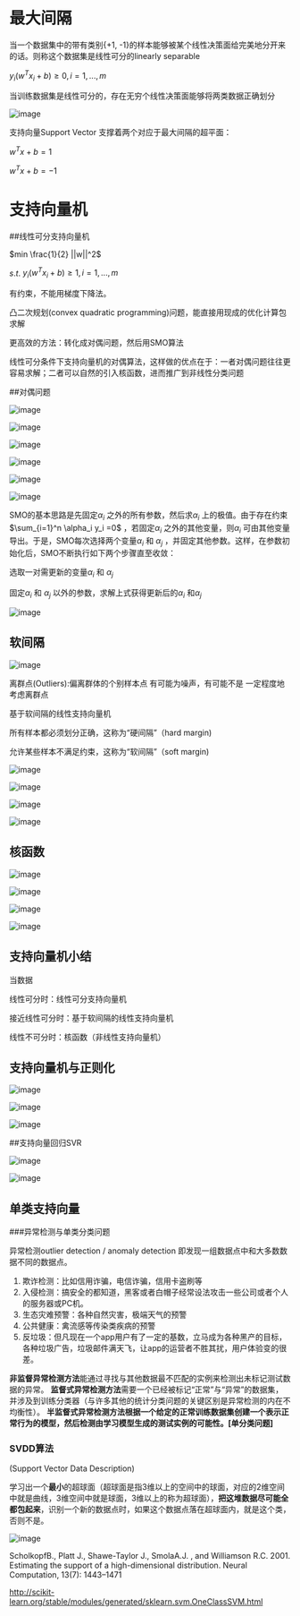 # 最大间隔

当一个数据集中的带有类别{+1, -1}的样本能够被某个线性决策面给完美地分开来的话。则称这个数据集是线性可分的linearly separable

$y_i (w^T x_i + b) ≥ 0, i=1, ..., m$

当训练数据集是线性可分的，存在无穷个线性决策面能够将两类数据正确划分

![image](https://github.com/LinglingGreat/Quote/raw/master/img/ML/svm1.png) 

支持向量Support Vector
支撑着两个对应于最大间隔的超平面：

$w^Tx+b=1$

$w^Tx+b=-1$

# 支持向量机

##线性可分支持向量机

$min \frac{1}{2} ||w||^2$

$s.t.$    $y_i(w^Tx_i+b)≥1, i=1, ..., m$

有约束，不能用梯度下降法。

凸二次规划(convex quadratic programming)问题，能直接用现成的优化计算包求解

更高效的方法：转化成对偶问题，然后用SMO算法

线性可分条件下支持向量机的对偶算法，这样做的优点在于：一者对偶问题往往更容易求解；二者可以自然的引入核函数，进而推广到非线性分类问题

##对偶问题

![image](https://github.com/LinglingGreat/Quote/raw/master/img/ML/svm2.png)

![image](https://github.com/LinglingGreat/Quote/raw/master/img/ML/svm3.png)  

![image](https://github.com/LinglingGreat/Quote/raw/master/img/ML/svm4.png)

![image](https://github.com/LinglingGreat/Quote/raw/master/img/ML/svm5.png)

![image](https://github.com/LinglingGreat/Quote/raw/master/img/ML/svm6.png)

![image](https://github.com/LinglingGreat/Quote/raw/master/img/ML/svm7.png)

SMO的基本思路是先固定$\alpha_i$ 之外的所有参数，然后求$\alpha_i$ 上的极值。由于存在约束$\sum_{i=1}^n \alpha_i y_i =0$ ，若固定$\alpha_i$ 之外的其他变量，则$\alpha_i$ 可由其他变量导出。于是，SMO每次选择两个变量$\alpha_i$ 和 $\alpha_j$ ，并固定其他参数。这样，在参数初始化后，SMO不断执行如下两个步骤直至收敛：

选取一对需更新的变量$\alpha_i$ 和 $\alpha_j$

固定$\alpha_i$ 和 $\alpha_j$ 以外的参数，求解上式获得更新后的$\alpha_i$ 和$\alpha_j$

![image](https://github.com/LinglingGreat/Quote/raw/master/img/ML/svm8.png)

## 软间隔

![image](https://github.com/LinglingGreat/Quote/raw/master/img/ML/svm9.png)

离群点(Outliers):偏离群体的个别样本点
有可能为噪声，有可能不是
一定程度地考虑离群点

基于软间隔的线性支持向量机

所有样本都必须划分正确，这称为“硬间隔”（hard margin)

允许某些样本不满足约束，这称为“软间隔”（soft margin)

![image](https://github.com/LinglingGreat/Quote/raw/master/img/ML/svm10.png)

![image](https://github.com/LinglingGreat/Quote/raw/master/img/ML/svm11.png)

![image](https://github.com/LinglingGreat/Quote/raw/master/img/ML/svm12.png)

![image](https://github.com/LinglingGreat/Quote/raw/master/img/ML/svm13.png)

## 核函数

![image](https://github.com/LinglingGreat/Quote/raw/master/img/ML/kernel1.png)

![image](https://github.com/LinglingGreat/Quote/raw/master/img/ML/kernel2.png)

![image](https://github.com/LinglingGreat/Quote/raw/master/img/ML/kernel3.png)

![image](https://github.com/LinglingGreat/Quote/raw/master/img/ML/kernel4.png)

## 支持向量机小结

当数据

线性可分时：线性可分支持向量机

接近线性可分时：基于软间隔的线性支持向量机

线性不可分时：核函数（非线性支持向量机）

## 支持向量机与正则化

![image](https://github.com/LinglingGreat/Quote/raw/master/img/ML/svm14.png)

![image](https://github.com/LinglingGreat/Quote/raw/master/img/ML/svm15.png)

![image](https://github.com/LinglingGreat/Quote/raw/master/img/ML/svm16.png)

##支持向量回归SVR

![image](https://github.com/LinglingGreat/Quote/raw/master/img/ML/svm17.png)

![image](https://github.com/LinglingGreat/Quote/raw/master/img/ML/svm18.png)

## 单类支持向量

###异常检测与单类分类问题

异常检测outlier detection / anomaly detection
即发现一组数据点中和大多数数据不同的数据点。

1. 欺诈检测：比如信用诈骗，电信诈骗，信用卡盗刷等
2. 入侵检测：搞安全的都知道，黑客或者白帽子经常设法攻击一些公司或者个人的服务器或PC机。
3. 生态灾难预警：各种自然灾害，极端天气的预警
4. 公共健康：禽流感等传染类疾病的预警
5. 反垃圾：但凡现在一个app用户有了一定的基数，立马成为各种黑产的目标，各种垃圾广告，垃圾邮件满天飞，让app的运营者不胜其扰，用户体验变的很差。

**非监督异常检测方法**能通过寻找与其他数据最不匹配的实例来检测出未标记测试数据的异常。
**监督式异常检测方法**需要一个已经被标记“正常”与“异常”的数据集，并涉及到训练分类器（与许多其他的统计分类问题的关键区别是异常检测的内在不均衡性）。
**半监督式异常检测方法根据一个给定的正常训练数据集创建一个表示正常行为的模型，然后检测由学习模型生成的测试实例的可能性。[单分类问题]**

### SVDD算法

(Support Vector Data Description)

学习出一个**最小**的超球面（超球面是指3维以上的空间中的球面，对应的2维空间中就是曲线，3维空间中就是球面，3维以上的称为超球面），**把这堆数据尽可能全都包起来**，识别一个新的数据点时，如果这个数据点落在超球面内，就是这个类，否则不是。

![image](https://github.com/LinglingGreat/Quote/raw/master/img/ML/svm19.png)

ScholkopfB., Platt J., Shawe-Taylor J., SmolaA.J. , and Williamson R.C. 2001. Estimating the support of a high-dimensional distribution. Neural Computation, 13(7): 1443–1471

http://scikit-learn.org/stable/modules/generated/sklearn.svm.OneClassSVM.html






















